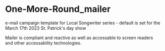 # One-More-Round_mailer
e-mail campaign template for Local Songwriter series - default is set for the March 17th 2023 St. Patrick's day show

Mailer is compliant and reactive as well as accessable to screen readers and other accessability technologies.

